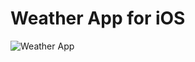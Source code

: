 # Weather App for iOS

![Weather App](https://github.com/user-attachments/assets/97ee5f7b-6020-471e-b982-6ee2ed751c7c)

